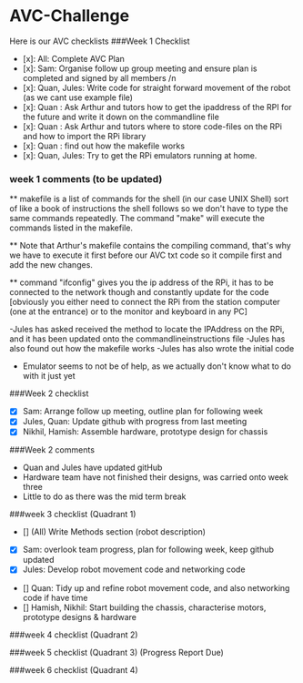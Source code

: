 # AVC-Challenge


Here is our AVC checklists
###Week 1 Checklist

- [x]: All: Complete AVC Plan
- [x]: Sam: Organise follow up group meeting and ensure plan is completed and signed by all members /n
- [x]: Quan, Jules: Write code for straight forward movement of the robot (as we cant use example file)
- [x]: Quan : Ask Arthur and tutors how to get the ipaddress of the RPI for the future and write it down on the commandline file
- [x]: Quan : Ask Arthur and tutors where to store code-files on the RPi and how to import the RPi library
- [x]: Quan : find out how the makefile works 
- [x]: Quan, Jules: Try to get the RPi emulators running at home.
### week 1 comments (to be updated)

** makefile is a list of commands for the shell (in our case UNIX Shell) sort of like a book of instructions the shell follows so we don't have to type the same commands repeatedly. The command "make" will execute the commands listed in the makefile. 

** Note that Arthur's makefile contains the compiling command, that's why we have to execute it first before our AVC txt code so it compile first and add the new changes.

** command "ifconfig" gives you the ip address of the RPi, it has to be connected to the network though and constantly update for the code [obviously you either need to connect the RPi from the station computer (one at the entrance) or to the monitor and keyboard in any PC]

-Jules has asked received the method to locate the IPAddress on the RPi, and it has been updated onto the commandlineinstructions file
-Jules has also found out how the makefile works
-Jules has also wrote the initial code
- Emulator seems to not be of help, as we actually don't know what to do with it just yet

###Week 2 checklist

- [x] Sam: Arrange follow up meeting, outline plan for following week
- [x] Jules, Quan: Update github with progress from last meeting
- [x] Nikhil, Hamish: Assemble hardware, prototype design for chassis 

###Week 2 comments 

- Quan and Jules have updated gitHub
- Hardware team have not finished their designs, was carried onto week three
- Little to do as there was the mid term break

###week 3 checklist (Quadrant 1)

- [] (All) Write Methods section (robot description)
- [x] Sam: overlook team progress, plan for following week, keep github updated
- [x] Jules: Develop robot movement code and networking code
- [] Quan:  Tidy up and refine robot movement code, and also networking code if have time
- [] Hamish, Nikhil: Start building the chassis, characterise motors, prototype designs & hardware

###week 4 checklist (Quadrant 2)

###week 5 checklist (Quadrant 3) (Progress Report Due)

###week 6 checklist (Quadrant 4)
